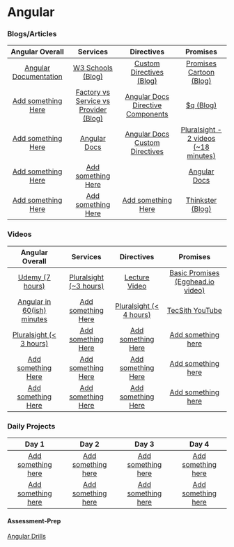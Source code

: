 # Angular

### Blogs/Articles
|                       Angular Overall                     |                Services                                                   |                                 Directives                            |                                 Promises                                 |
|                       :-------------:                     |             :-------------:                                               |                              :-------------:                          |                             :-------------:                              |
| <a target="_blank" href="https://goo.gl/a2vIxv">Angular Documentation</a> | <a target="_blank" href="https://goo.gl/6pAQ9q">W3 Schools (Blog)</a>                     | <a target="_blank" href="https://goo.gl/xHnFp8">Custom Directives (Blog)</a>          | <a target="_blank" href="https://goo.gl/cXT3Ew">Promises Cartoon (Blog)</a>              |
| <a target="_blank" href="#">Add something Here</a>                        | <a target="_blank" href="https://goo.gl/jNEPRL">Factory vs Service vs Provider (Blog)</a> | <a target="_blank" href="https://goo.gl/yHCJIx">Angular Docs Directive Components</a> | <a target="_blank" href="https://goo.gl/bPnqo9">$q (Blog)</a>                            |
| <a target="_blank" href="#">Add something Here</a>                        | <a target="_blank" href="https://goo.gl/giwQ3Z">Angular Docs</a>                          | <a target="_blank" href="https://goo.gl/bZYTWl">Angular Docs Custom Directives</a>    | <a target="_blank" href="https://goo.gl/0AJ4xU">Pluralsight - 2 videos (~18 minutes)</a> |
| <a target="_blank" href="#">Add something Here</a>                        | <a target="_blank" href="#">Add something Here</a>                                        || <a target="_blank" href="https://goo.gl/dd3spB">Angular Docs</a>                         |
| <a target="_blank" href="#">Add something Here</a>                        | <a target="_blank" href="#">Add something Here</a>                                        | <a target="_blank" href="#">Add something Here</a>                                    | <a target="_blank" href="https://goo.gl/tHJQS5">Thinkster (Blog)</a>                     |


### Videos
|                       Angular Overall                          |                Services                                                   |                                 Directives                            |                                 Promises                                 |
|                       :-------------:                          |             :-------------:                                               |                              :-------------:                          |                             :-------------:                              |
| <a target="_blank" href="https://goo.gl/rohwTQ">Udemy (7 hours)</a>            | <a target="_blank" href="https://goo.gl/4O0Ckt">Pluralsight (~3 hours)</a>                | <a target="_blank" href="https://goo.gl/BQyNKR">Lecture Video</a>           | <a target="_blank" href="https://goo.gl/8FdJ6R">Basic Promises (Egghead.io video)</a>    |
| <a target="_blank" href="https://goo.gl/inXTyY">Angular in 60(ish) minutes</a> | <a target="_blank" href="#">Add something Here</a>                                        | <a target="_blank" href="https://goo.gl/XAz2ue">Pluralsight (< 4 hours)</a> | <a target="_blank" href="https://goo.gl/dvONIY">TecSith YouTube</a> |
| <a target="_blank" href="https://goo.gl/9SkJK5">Pluralsight (< 3 hours)</a>    | <a target="_blank" href="#">Add something Here</a>                                        | <a target="_blank" href="#">Add something Here</a>                                    | <a target="_blank" href="#">Add something here</a> |
| <a target="_blank" href="#">Add something Here</a>                             | <a target="_blank" href="#">Add something Here</a>                                        | <a target="_blank" href="#">Add something Here</a>                                    | <a target="_blank" href="#">Add something here</a> |
| <a target="_blank" href="#">Add something Here</a>                             | <a target="_blank" href="#">Add something Here</a>                                        | <a target="_blank" href="#">Add something Here</a>                                    | <a target="_blank" href="#">Add something here</a> |

<!---->
<!--| <a target="_blank" href="#">Add something Here</a>                             | <a target="_blank" href="#">Add something Here</a>                                        | <a target="_blank" href="#">Add something Here</a>                                    | <a target="_blank" href="#">Add something here</a> |-->
<!--| <a target="_blank" href="#">Add something Here</a>                             | <a target="_blank" href="#">Add something Here</a>                                        | <a target="_blank" href="#">Add something Here</a>                                    | <a target="_blank" href="#">Add something here</a> |-->
<!--| <a target="_blank" href="#">Add something Here</a>                             | <a target="_blank" href="#">Add something Here</a>                                        | <a target="_blank" href="#">Add something Here</a>                                    | <a target="_blank" href="#">Add something here</a> |-->
<!--| <a target="_blank" href="#">Add something Here</a>                             | <a target="_blank" href="#">Add something Here</a>                                        | <a target="_blank" href="#">Add something Here</a>                                    | <a target="_blank" href="#">Add something here</a> |-->
<!--| <a target="_blank" href="#">Add something Here</a>                             | <a target="_blank" href="#">Add something Here</a>                                        | <a target="_blank" href="#">Add something Here</a>                                    | <a target="_blank" href="#">Add something here</a> |-->



### Daily Projects

|                     Day 1                               |                         Day 2                         |               Day 3                                   |                 Day 4                                 |
|                  :-----------:                          |                     :-----------:                     |             :-----------:                             |             :-----------:                             |
| <a target="_blank" href="#">Add something here</a>                      | <a target="_blank" href="#">Add something here</a>                    | <a target="_blank" href="#">Add something here</a>                    | <a target="_blank" href="#">Add something here</a>                    | <a target="_blank" href="#">Add something here</a>                    |
| <a target="_blank" href="#">Add something here</a>                      | <a target="_blank" href="#">Add something here</a>                    | <a target="_blank" href="#">Add something here</a>                    | <a target="_blank" href="#">Add something here</a>                    | <a target="_blank" href="#">Add something here</a>                    |



#### Assessment-Prep
<a target="_blank" href="https://github.com/DevMountain/angular-drills">Angular Drills</a>